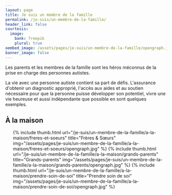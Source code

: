 ```yaml
---
layout: page
title: Je suis un membre de la famille
permalink: /je-suis/un-membre-de-la-famille/
header_link: false
courtesis:
  image:
    bank: freepik
    plural: true
oembed_image: /assets/pages/je-suis/un-membre-de-la-famille/opengraph.jpg
banner_image: false
---
```


Les parents et les membres de la famille sont les héros méconnus de la prise en charge des personnes autistes.

La vie avec une personne autiste contient sa part de défis.
L'assurance d'obtenir un diagnostic approprié, l'accès aux aides et au
soutien nécessaire pour que la personne puisse développer son potentiel, vivre une vie heureuse et aussi indépendante que possible en sont quelques exemples.


<!--
## Éducation

<ul class="thumb">
</ul>
-->

## À la maison

<ul class="thumb">
 {% include thumb.html url="/je-suis/un-membre-de-la-famille/a-la-maison/freres-et-soeurs" title="Frères & Sœurs" img="/assets/pages/je-suis/un-membre-de-la-famille/a-la-maison/freres-et-soeurs/opengraph.jpg" %}
 {% include thumb.html url="/je-suis/un-membre-de-la-famille/a-la-maison/grands-parents" title="Grands-parents" img="/assets/pages/je-suis/un-membre-de-la-famille/a-la-maison/grands-parents/opengraph.jpg" %}
 {% include thumb.html url="/je-suis/un-membre-de-la-famille/a-la-maison/prendre-soin-de-soi" title="Prendre soin de soi" img="/assets/pages/je-suis/un-membre-de-la-famille/a-la-maison/prendre-soin-de-soi/opengraph.jpg" %}
</ul>


